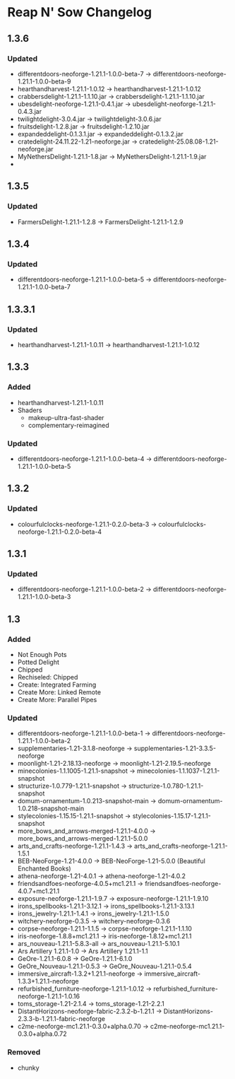 # Reap N' Sow Changelog

## 1.3.6

### Updated
- differentdoors-neoforge-1.21.1-1.0.0-beta-7 -> differentdoors-neoforge-1.21.1-1.0.0-beta-9
- hearthandharvest-1.21.1-1.0.12 -> hearthandharvest-1.21.1-1.0.12
- crabbersdelight-1.21.1-1.1.10.jar -> crabbersdelight-1.21.1-1.1.10.jar
- ubesdelight-neoforge-1.21.1-0.4.1.jar -> ubesdelight-neoforge-1.21.1-0.4.3.jar
- twilightdelight-3.0.4.jar -> twilightdelight-3.0.6.jar
- fruitsdelight-1.2.8.jar -> fruitsdelight-1.2.10.jar
- expandeddelight-0.1.3.1.jar -> expandeddelight-0.1.3.2.jar
- cratedelight-24.11.22-1.21-neoforge.jar -> cratedelight-25.08.08-1.21-neoforge.jar
- MyNethersDelight-1.21.1-1.8.jar -> MyNethersDelight-1.21.1-1.9.jar
- 

## 1.3.5

### Updated
- FarmersDelight-1.21.1-1.2.8 -> FarmersDelight-1.21.1-1.2.9

## 1.3.4

### Updated
- differentdoors-neoforge-1.21.1-1.0.0-beta-5 -> differentdoors-neoforge-1.21.1-1.0.0-beta-7

## 1.3.3.1

### Updated
- hearthandharvest-1.21.1-1.0.11 -> hearthandharvest-1.21.1-1.0.12

## 1.3.3

### Added 
- hearthandharvest-1.21.1-1.0.11
- Shaders
    - makeup-ultra-fast-shader
    - complementary-reimagined

### Updated
- differentdoors-neoforge-1.21.1-1.0.0-beta-4 -> differentdoors-neoforge-1.21.1-1.0.0-beta-5

## 1.3.2

### Updated
- colourfulclocks-neoforge-1.21.1-0.2.0-beta-3 -> colourfulclocks-neoforge-1.21.1-0.2.0-beta-4

## 1.3.1

### Updated
- differentdoors-neoforge-1.21.1-1.0.0-beta-2 -> differentdoors-neoforge-1.21.1-1.0.0-beta-3

## 1.3

### Added
- Not Enough Pots
- Potted Delight
- Chipped
- Rechiseled: Chipped
- Create: Integrated Farming
- Create More: Linked Remote
- Create More: Parallel Pipes

### Updated
- differentdoors-neoforge-1.21.1-1.0.0-beta-1 -> differentdoors-neoforge-1.21.1-1.0.0-beta-2
- supplementaries-1.21-3.1.8-neoforge -> supplementaries-1.21-3.3.5-neoforge
- moonlight-1.21-2.18.13-neoforge -> moonlight-1.21-2.19.5-neoforge
- minecolonies-1.1.1005-1.21.1-snapshot -> minecolonies-1.1.1037-1.21.1-snapshot
- structurize-1.0.779-1.21.1-snapshot -> structurize-1.0.780-1.21.1-snapshot
- domum-ornamentum-1.0.213-snapshot-main -> domum-ornamentum-1.0.218-snapshot-main
- stylecolonies-1.15.15-1.21.1-snapshot -> stylecolonies-1.15.17-1.21.1-snapshot
- more_bows_and_arrows-merged-1.21.1-4.0.0 -> more_bows_and_arrows-merged-1.21.1-5.0.0
- arts_and_crafts-neoforge-1.21.1-1.4.3 -> arts_and_crafts-neoforge-1.21.1-1.5.1
- BEB-NeoForge-1.21-4.0.0 -> BEB-NeoForge-1.21-5.0.0 (Beautiful Enchanted Books)
- athena-neoforge-1.21-4.0.1 -> athena-neoforge-1.21-4.0.2
- friendsandfoes-neoforge-4.0.5+mc1.21.1 -> friendsandfoes-neoforge-4.0.7+mc1.21.1
- exposure-neoforge-1.21.1-1.9.7 -> exposure-neoforge-1.21.1-1.9.10
- irons_spellbooks-1.21.1-3.12.1 -> irons_spellbooks-1.21.1-3.13.1
- irons_jewelry-1.21.1-1.4.1 -> irons_jewelry-1.21.1-1.5.0
- witchery-neoforge-0.3.5 -> witchery-neoforge-0.3.6
- corpse-neoforge-1.21.1-1.1.5 -> corpse-neoforge-1.21.1-1.1.10
- iris-neoforge-1.8.8+mc1.21.1 -> iris-neoforge-1.8.12+mc1.21.1
- ars_nouveau-1.21.1-5.8.3-all -> ars_nouveau-1.21.1-5.10.1
- Ars Artillery 1.21.1-1.0 -> Ars Artillery 1.21.1-1.1
- GeOre-1.21.1-6.0.8 -> GeOre-1.21.1-6.1.0
- GeOre_Nouveau-1.21.1-0.5.3 -> GeOre_Nouveau-1.21.1-0.5.4
- immersive_aircraft-1.3.2+1.21.1-neoforge -> immersive_aircraft-1.3.3+1.21.1-neoforge
- refurbished_furniture-neoforge-1.21.1-1.0.12 -> refurbished_furniture-neoforge-1.21.1-1.0.16
- toms_storage-1.21-2.1.4 -> toms_storage-1.21-2.2.1
- DistantHorizons-neoforge-fabric-2.3.2-b-1.21.1 -> DistantHorizons-2.3.3-b-1.21.1-fabric-neoforge
- c2me-neoforge-mc1.21.1-0.3.0+alpha.0.70 -> c2me-neoforge-mc1.21.1-0.3.0+alpha.0.72

### Removed
- chunky